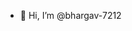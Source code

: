 - 👋 Hi, I’m @bhargav-7212

<!---
bhargav-7212/bhargav-7212 is a ✨ special ✨ repository because its `README.md` (this file) appears on your GitHub profile.
You can click the Preview link to take a look at your changes.
--->
